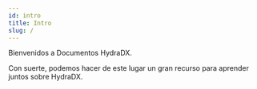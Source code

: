 ```yaml
---
id: intro
title: Intro
slug: /
---
```


Bienvenidos a Documentos HydraDX.

Con suerte, podemos hacer de este lugar un gran recurso para aprender juntos sobre HydraDX.